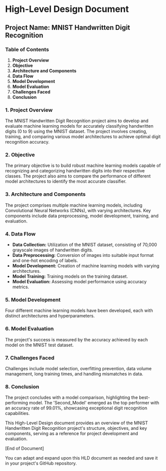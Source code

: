 # High-Level Design Document
## Project Name: MNIST Handwritten Digit Recognition

### Table of Contents
1. **Project Overview**
2. **Objective**
3. **Architecture and Components**
4. **Data Flow**
5. **Model Development**
6. **Model Evaluation**
7. **Challenges Faced**
8. **Conclusion**

### 1. Project Overview
The MNIST Handwritten Digit Recognition project aims to develop and evaluate machine learning models for accurately classifying handwritten digits (0 to 9) using the MNIST dataset. The project involves creating, training, and comparing various model architectures to achieve optimal digit recognition accuracy.

### 2. Objective
The primary objective is to build robust machine learning models capable of recognizing and categorizing handwritten digits into their respective classes. The project also aims to compare the performance of different model architectures to identify the most accurate classifier.

### 3. Architecture and Components
The project comprises multiple machine learning models, including Convolutional Neural Networks (CNNs), with varying architectures. Key components include data preprocessing, model development, training, and evaluation.

### 4. Data Flow
- **Data Collection:** Utilization of the MNIST dataset, consisting of 70,000 grayscale images of handwritten digits.
- **Data Preprocessing:** Conversion of images into suitable input format and one-hot encoding of labels.
- **Model Development:** Creation of machine learning models with varying architectures.
- **Model Training:** Training models on the training dataset.
- **Model Evaluation:** Assessing model performance using accuracy metrics.

### 5. Model Development
Four different machine learning models have been developed, each with distinct architectures and hyperparameters.

### 6. Model Evaluation
The project's success is measured by the accuracy achieved by each model on the MNIST test dataset.

### 7. Challenges Faced
Challenges include model selection, overfitting prevention, data volume management, long training times, and handling mismatches in data.

### 8. Conclusion
The project concludes with a model comparison, highlighting the best-performing model. The 'Second_Model' emerged as the top performer with an accuracy rate of 99.01%, showcasing exceptional digit recognition capabilities.

This High-Level Design document provides an overview of the MNIST Handwritten Digit Recognition project's structure, objectives, and key components, serving as a reference for project development and evaluation.

[End of Document]

You can adapt and expand upon this HLD document as needed and save it in your project's GitHub repository.
